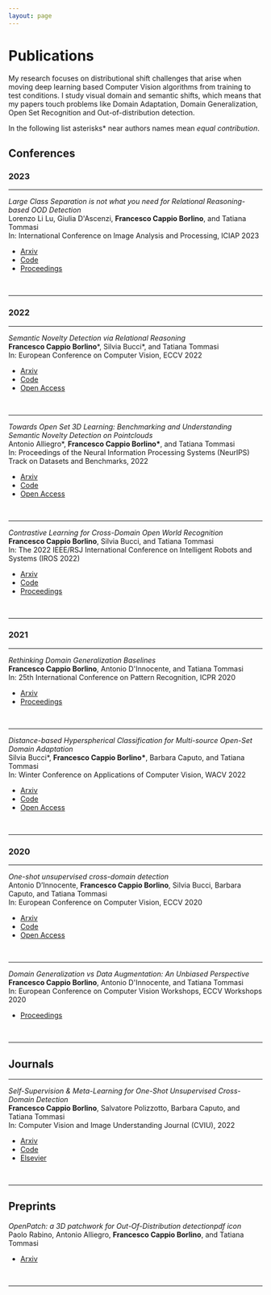 ```yaml
---
layout: page
---
```

# Publications 

My research focuses on distributional shift challenges that arise when moving deep learning based
Computer Vision algorithms from training to test conditions. I study visual domain and
semantic shifts, which means that my papers touch problems like Domain Adaptation, Domain
Generalization, Open Set Recognition and Out-of-distribution detection. 

In the following list asterisks\* near authors names mean *equal contribution*.

## Conferences 

### 2023

------
*Large Class Separation is not what you need for Relational Reasoning-based OOD Detection*<br>
Lorenzo Li Lu, Giulia D'Ascenzi, **Francesco Cappio Borlino**, and Tatiana Tommasi<br>
In: International Conference on Image Analysis and Processing, ICIAP 2023
<ul class="post-categories">
      <li><a href="https://arxiv.org/abs/2307.06179">Arxiv</a></li>
      <li><a href="https://github.com/lulor/ood-class-separation">Code</a></li>
      <li><a href="https://link.springer.com/chapter/10.1007/978-3-031-43153-1_25">Proceedings</a></li>
</ul><br>

------

### 2022

------
*Semantic Novelty Detection via Relational Reasoning*<br>
**Francesco Cappio Borlino**\*, Silvia Bucci\*, and Tatiana Tommasi<br>
In: European Conference on Computer Vision, ECCV 2022
<ul class="post-categories">
      <li><a href="https://arxiv.org/abs/2207.08699">Arxiv</a></li>
      <li><a href="https://github.com/FrancescoCappio/ReSeND">Code</a></li>
      <li><a href="https://www.ecva.net/papers/eccv_2022/papers_ECCV/html/5215_ECCV_2022_paper.php">Open Access</a></li>
</ul><br>

------
*Towards Open Set 3D Learning: Benchmarking and Understanding Semantic Novelty Detection on Pointclouds*<br>
Antonio Alliegro\*, **Francesco Cappio Borlino\***, and Tatiana Tommasi<br>
In: Proceedings of the Neural Information Processing Systems (NeurIPS) Track on Datasets and Benchmarks, 2022
<ul class="post-categories">
      <li><a href="https://arxiv.org/abs/2207.11554">Arxiv</a></li>
      <li><a href="https://github.com/antoalli/3D_OS">Code</a></li>
      <li><a href="https://openreview.net/forum?id=X2dHozbd1at">Open Access</a></li>
</ul><br>

------
*Contrastive Learning for Cross-Domain Open World Recognition*<br>
**Francesco Cappio Borlino**, Silvia Bucci, and Tatiana Tommasi<br>
In: The 2022 IEEE/RSJ International Conference on Intelligent Robots and Systems (IROS 2022)
<ul class="post-categories">
      <li><a href="https://arxiv.org/abs/2203.09257">Arxiv</a></li>
      <li><a href="https://github.com/FrancescoCappio/Contrastive_Open_World">Code</a></li>
      <li><a href="https://ieeexplore.ieee.org/document/9981592">Proceedings</a></li>
</ul><br>

------


### 2021

------
*Rethinking Domain Generalization Baselines*<br>
**Francesco Cappio Borlino**, Antonio D'Innocente, and Tatiana Tommasi<br>
In: 25th International Conference on Pattern Recognition, ICPR 2020
<ul class="post-categories">
      <li><a href="https://arxiv.org/abs/2101.09060">Arxiv</a></li>
      <li><a href="https://ieeexplore.ieee.org/document/9412735">Proceedings</a></li>
</ul><br>

------
*Distance-based Hyperspherical Classification for Multi-source Open-Set Domain Adaptation*<br>
Silvia Bucci\*, **Francesco Cappio Borlino\***, Barbara Caputo, and Tatiana Tommasi<br>
In:  Winter Conference on Applications of Computer Vision, WACV 2022
<ul class="post-categories">
      <li><a href="https://arxiv.org/abs/2107.02067">Arxiv</a></li>
      <li><a href="https://github.com/silvia1993/HyMOS">Code</a></li>
      <li><a href="https://openaccess.thecvf.com/content/WACV2022/html/Bucci_Distance-Based_Hyperspherical_Classification_for_Multi-Source_Open-Set_Domain_Adaptation_WACV_2022_paper.html">Open Access</a></li>
</ul><br>

------

### 2020

------
*One-shot unsupervised cross-domain detection*<br>
Antonio D’Innocente, **Francesco Cappio Borlino**, Silvia Bucci, Barbara Caputo, and Tatiana Tommasi<br>
In: European Conference on Computer Vision, ECCV 2020
<ul class="post-categories">
      <li><a href="https://arxiv.org/abs/2005.11610">Arxiv</a></li>
      <li><a href="https://github.com/VeloDC/oshot_detection">Code</a></li>
      <li><a href="https://www.ecva.net/papers/eccv_2020/papers_ECCV/html/2621_ECCV_2020_paper.php">Open Access</a></li>
</ul><br>

------
*Domain Generalization vs Data Augmentation: An Unbiased Perspective*<br>
**Francesco Cappio Borlino**, Antonio D'Innocente, and Tatiana Tommasi<br>
In: European Conference on Computer Vision Workshops, ECCV Workshops 2020
<ul class="post-categories">
      <li><a href="https://link.springer.com/chapter/10.1007/978-3-030-66415-2_50">Proceedings</a></li>
</ul><br>

------

## Journals 

------
*Self-Supervision & Meta-Learning for One-Shot Unsupervised Cross-Domain Detection*<br>
**Francesco Cappio Borlino**, Salvatore Polizzotto, Barbara Caputo, and Tatiana Tommasi<br>
In: Computer Vision and Image Understanding Journal (CVIU), 2022
<ul class="post-categories">
      <li><a href="https://arxiv.org/abs/2106.03496">Arxiv</a></li>
      <li><a href="https://github.com/FrancescoCappio/OSHOT-meta-learning">Code</a></li>
      <li><a href="https://www.sciencedirect.com/science/article/abs/pii/S1077314222001278">Elsevier</a></li>
</ul><br>

------

## Preprints

*OpenPatch: a 3D patchwork for Out-Of-Distribution detectionpdf icon*<br>
Paolo Rabino, Antonio Alliegro, **Francesco Cappio Borlino**, and Tatiana Tommasi<br>
<ul class="post-categories">
      <li><a href="https://arxiv.org/abs/2310.03388">Arxiv</a></li>
</ul><br>

------


